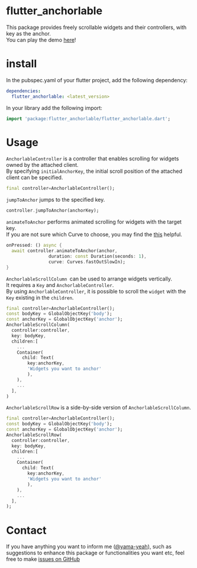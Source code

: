 # flutter_anchorlable
This package provides freely scrollable widgets and their controllers, with key as the anchor.  
You can play the demo [here](https://yama-yeah.github.io/flutter_anchorlable/#/)!
# install
In the pubspec.yaml of your flutter project, add the following dependency:
```yaml
dependencies:
  flutter_anchorlable: <latest_version>
```
In your library add the following import:
```dart
import 'package:flutter_anchorlable/flutter_anchorlable.dart';
```
# Usage
`AnchorlableController` is a controller that enables scrolling for widgets owned by the attached client.  
By specifying `initialAnchorKey`, the initial scroll position of the attached client can be specified.

```dart
final controller=AnchorlableController();
```

`jumpToAnchor` jumps to the specified key.

```dart
controller.jumpToAnchor(anchorKey);
```

`animateToAnchor` performs animated scrolling for widgets with the target key.  
If you are not sure which Curve to choose, you may find the [this](https://api.flutter.dev/flutter/animation/Curves-class.html) helpful.

```dart
onPressed: () async {
  await controller.animateToAnchor(anchor,
                duration: const Duration(seconds: 1),
                curve: Curves.fastOutSlowIn);
}
```

`AnchorlableScrollColumn `can be used to arrange widgets vertically.  
It requires a `Key` and `AnchorlableController`.  
By using `AnchorlableController`, it is possible to scroll the `widget` with the `Key` existing in the `children`.
```dart
final controller=AnchorlableController();
const bodyKey = GlobalObjectKey('body');
const anchorKey = GlobalObjectKey('anchor');
AnchorlableScrollColumn(
  controller:controller,
  key: bodyKey,
  children:[
    ...
    Container(
      child: Text(
        key:anchorKey,
        'Widgets you want to anchor'
        ),
    ),
    ...
  ],
)
```

`AnchorlableScrollRow` is a side-by-side version of `AnchorlableScrollColumn`.

```dart
final controller=AnchorlableController();
const bodyKey = GlobalObjectKey('body');
const anchorKey = GlobalObjectKey('anchor');
AnchorlableScrollRow(
  controller:controller,
  key: bodyKey,
  children:[
    ...
    Container(
      child: Text(
        key:anchorKey,
        'Widgets you want to anchor'
        ),
    ),
    ...
  ],
);
```

# Contact
If you have anything you want to inform me ([@yama-yeah](https://github.com/yama-yeah)), such as suggestions to enhance this package or functionalities you want etc, feel free to make [issues on GitHub](https://github.com/yama-yeah/flutter_anchorlable/issues)